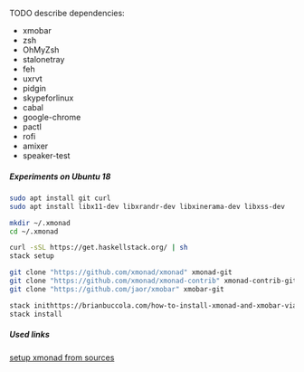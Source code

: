 TODO describe dependencies:

- xmobar
- zsh
- OhMyZsh
- stalonetray
- feh
- uxrvt
- pidgin
- skypeforlinux
- cabal
- google-chrome
- pactl
- rofi
- amixer
- speaker-test


##### Experiments on Ubuntu 18
```bash
sudo apt install git curl
sudo apt install libx11-dev libxrandr-dev libxinerama-dev libxss-dev

mkdir ~/.xmonad
cd ~/.xmonad

curl -sSL https://get.haskellstack.org/ | sh
stack setup

git clone "https://github.com/xmonad/xmonad" xmonad-git
git clone "https://github.com/xmonad/xmonad-contrib" xmonad-contrib-git
git clone "https://github.com/jaor/xmobar" xmobar-git

stack inithttps://brianbuccola.com/how-to-install-xmonad-and-xmobar-via-stack/
stack install
```

##### Used links
[setup xmonad from sources](https://brianbuccola.com/how-to-install-xmonad-and-xmobar-via-stack/)
